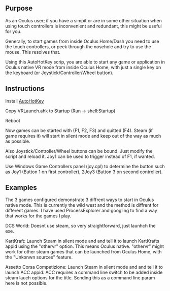Purpose
---

As an Oculus user; if you have a simpit or are in some other situation when using touch controllers is inconvenient and redundant, this might be useful for you.

Generally, to start games from inside Oculus Home/Dash you need to use the touch controllers, or peek through the nosehole and try to use the mouse. This resolves that.

Using this AutoHotKey scrip, you are able to start any game or application in Oculus native VR mode from inside Oculus Home, with just a single key on the keyboard (or Joystick/Controller/Wheel button).


Instructions
---

Install [AutoHotKey](https://autohotkey.com)

Copy VRLaunch.ahk to Startup (Run -> shell:Startup)

Reboot

Now games can be started with (F1, F2, F3) and quitted (F4). Steam (if game requires it) will start in silent mode and keep out of the way as much as possible.

Also Joystick/Controller/Wheel buttons can be bound. Just modify the script and reload it. Joy1 can be used to trigger instead of F1, if wanted.

Use Windows Game Controllers panel (joy.cpl) to determine the button such as Joy1 (Button 1 on first controller), 2Joy3 (Button 3 on second controller).

Examples
---
The 3 games configured demonstrate 3 diffrent ways to start in Oculus native mode. This is currently the wild west and the method is diffrent for different games. I have used ProcessExplorer and googling to find a way that works for the games I  play.

DCS World: Doesnt use steam, so very straightforward, just launhch the exe.

KartKraft: Launch Steam in silent mode and and tell it to launch KartKrafts appid using the "othervr" option. This means Oculus native. "othervr" might work for other steam games that can be launched from Oculus Home, with the "Unkonwn sources" feature.

Assetto Corsa Competizione: Launch Steam in silent mode and and tell it to launch ACC appid. ACC requires a command line switch to be added inside steam lauch options for the title. Sending this as a command line param here is not possible.
